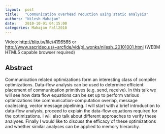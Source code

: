 ```yaml
--- 
layout:  post 
title:   "Communication overhead reduction using static analysis"
authors: "Nilesh Mahajan" 
date:    2010-10-01 04:15:00 
categories: Mahajan Fall2010
--- 
```


Video: http://blip.tv/file/4196565 or http://www.sacrideo.us/~arcfide/vid/pl_wonks/nilesh_20101001.html (WEBM HTML5 capable browser required)

## Abstract

Communication related optimizations form an interesting class of
compiler optimizations. Data-flow analysis can be used to determine
efficient placement of communication primitives (e.g. send, receive).
In this talk we will see how data flow equations can be set up to
perform various optimizations like communication-computation overlap,
message coalescing, vector message pipelining. I will start with a
brief introduction to data-flow analysis, proceed to explain the
data-flow equations required for the optimizations. I will also talk
about different approaches to verify these analyses. Finally I would
like to discuss the efficacy of these optimizations and whether
similar analyses can be applied to memory hierarchy.

